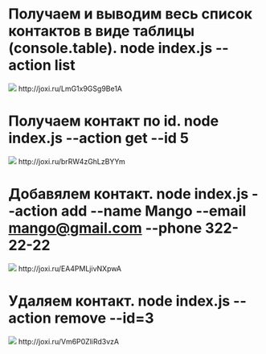 # Получаем и выводим весь список контактов в виде таблицы (console.table).    node index.js --action list
<img src='http://dl3.joxi.net/drive/2021/09/14/0031/1452/2045356/56/f4ef59586e.jpg'>
http://joxi.ru/LmG1x9GSg9Be1A

# Получаем контакт по id.    node index.js --action get --id 5
<img src='http://dl4.joxi.net/drive/2021/09/14/0031/1452/2045356/56/a725747dcc.jpg'>
http://joxi.ru/brRW4zGhLzBYYm

# Добавялем контакт.    node index.js --action add --name Mango --email mango@gmail.com --phone 322-22-22
<img src='http://dl4.joxi.net/drive/2021/09/14/0031/1452/2045356/56/feb406b3aa.jpg'>
http://joxi.ru/EA4PMLjivNXpwA

# Удаляем контакт.   node index.js --action remove --id=3
<img src='http://dl4.joxi.net/drive/2021/09/14/0031/1452/2045356/56/4d73a55018.jpg'>
http://joxi.ru/Vm6P0ZliRd3vzA
